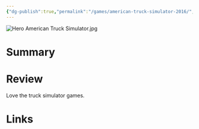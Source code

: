 ```yaml
---
{"dg-publish":true,"permalink":"/games/american-truck-simulator-2016/","tags":["games","streamed"],"created":"2024-07-05","updated":"2025-09-03"}
---
```



![Hero American Truck Simulator.jpg](/img/user/Attachments/Hero%20American%20Truck%20Simulator.jpg)

# Summary

# Review

Love the truck simulator games.

# Links
